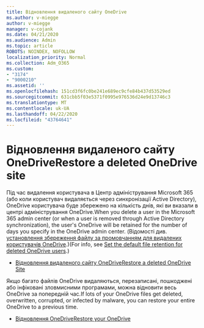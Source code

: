 ```yaml
---
title: Відновлення видаленого сайту OneDrive
ms.author: v-miegge
author: v-miegge
manager: v-cojank
ms.date: 04/21/2020
ms.audience: Admin
ms.topic: article
ROBOTS: NOINDEX, NOFOLLOW
localization_priority: Normal
ms.collection: Adm_O365
ms.custom:
- "3174"
- "9000210"
ms.assetid: ''
ms.openlocfilehash: 151cd3f6fc0be241e689ec9cfe84b437d53529ed
ms.sourcegitcommit: 631cbb5f03e5371f0995e976536d24e9d13746c3
ms.translationtype: MT
ms.contentlocale: uk-UA
ms.lasthandoff: 04/22/2020
ms.locfileid: "43764641"
---
```

# <a name="restore-a-deleted-onedrive-site"></a><span data-ttu-id="79cb6-102">Відновлення видаленого сайту OneDrive</span><span class="sxs-lookup"><span data-stu-id="79cb6-102">Restore a deleted OneDrive site</span></span>

<span data-ttu-id="79cb6-103">Під час видалення користувача в Центр адміністрування Microsoft 365 (або коли користувач видаляється через синхронізації Active Directory), OneDrive користувача буде збережено на кількість днів, які ви вказали в центрі адміністрування OneDrive.</span><span class="sxs-lookup"><span data-stu-id="79cb6-103">When you delete a user in the Microsoft 365 admin center (or when a user is removed through Active Directory synchronization), the user's OneDrive will be retained for the number of days you specify in the OneDrive admin center.</span></span> <span data-ttu-id="79cb6-104">(Відомості див. [установлення збереження файлу за промовчанням для видалених користувачів OneDrive](https://docs.microsoft.com/onedrive/set-retention).)</span><span class="sxs-lookup"><span data-stu-id="79cb6-104">(For info, see [Set the default file retention for deleted OneDrive users](https://docs.microsoft.com/onedrive/set-retention).)</span></span>

* [<span data-ttu-id="79cb6-105">Відновлення видаленого сайту OneDrive</span><span class="sxs-lookup"><span data-stu-id="79cb6-105">Restore a deleted OneDrive Site</span></span>](https://docs.microsoft.com/onedrive/restore-deleted-onedrive)

<span data-ttu-id="79cb6-106">Якщо багато файлів OneDrive видаляються, перезаписані, пошкоджені або інфіковані зловмисними програмами, можна відновити весь OneDrive за попередній час.</span><span class="sxs-lookup"><span data-stu-id="79cb6-106">If lots of your OneDrive files get deleted, overwritten, corrupted, or infected by malware, you can restore your entire OneDrive to a previous time.</span></span>

* [<span data-ttu-id="79cb6-107">Відновлення OneDrive</span><span class="sxs-lookup"><span data-stu-id="79cb6-107">Restore your OneDrive</span></span>](https://support.office.com/article/Restore-your-OneDrive-fa231298-759d-41cf-bcd0-25ac53eb8a15)
